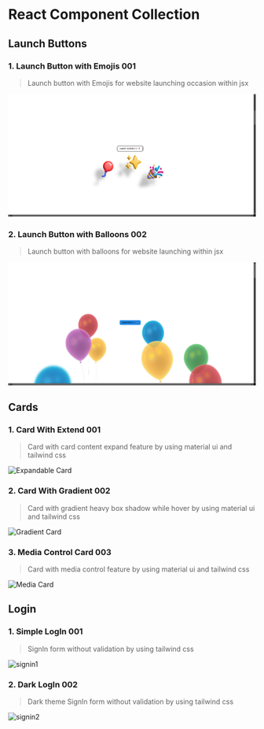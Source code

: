 # React Component Collection

## Launch Buttons

### 1. Launch Button with Emojis 001

> Launch button with Emojis for website launching occasion within jsx

![launchbutton-001](/src/assets/image.png)

### 2. Launch Button with Balloons 002

> Launch button with balloons for website launching within jsx

![launchbutton-002](/src/assets/image-1.png)

## Cards

### 1. Card With Extend 001

> Card with card content expand feature by using material ui and tailwind css

![Expandable Card](https://github.com/sisi-tarak/components/blob/main/src/Components/Cards/screenshots/CardsWithExtend.png?raw=true)

### 2. Card With Gradient 002

> Card with gradient heavy box shadow while hover by using material ui and tailwind css

![Gradient Card](https://github.com/sisi-tarak/components/blob/main/src/Components/Cards/screenshots/CardWithGradient.png?raw=true)

### 3. Media Control Card 003

> Card with media control feature by using material ui and tailwind css

![Media Card](https://github.com/sisi-tarak/components/blob/main/src/Components/Cards/screenshots/MediaControlCard.png?raw=true)

## Login

### 1. Simple LogIn 001

> SignIn form without validation by using tailwind css

![signin1](https://github.com/sisi-tarak/components/blob/main/src/Components/Login/screenshots/SimpleLogin.png?raw=true)

### 2. Dark LogIn 002

> Dark theme SignIn form without validation by using tailwind css

![signin2](https://github.com/sisi-tarak/components/blob/main/src/Components/Login/screenshots/DarkLogin.png?raw=true)
